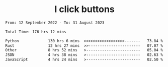 <h1 align="center">
I click buttons
</h1>

<!--START_SECTION:waka-->

```txt
From: 12 September 2022 - To: 31 August 2023

Total Time: 176 hrs 12 mins

Python             130 hrs 6 mins  >>>>>>>>>>>>>>>>>>-------   73.84 %
Rust               12 hrs 27 mins  >>-----------------------   07.07 %
Other              8 hrs 52 mins   >------------------------   05.04 %
JSON               4 hrs 38 mins   >------------------------   02.63 %
JavaScript         4 hrs 24 mins   >------------------------   02.50 %
```

<!--END_SECTION:waka-->
